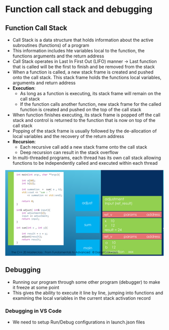 # Function call stack and debugging
 


## Function Call Stack

- Call Stack is a data structure that holds information about the active subroutines (functions) of a program
- This information includes hte variables local to the function, the functions arguments and the return address
- Call Stack operates in Last In First Out (LIFO) manner -> Last function that is called will be the first to finish and be removed from the stack
- When a function is called, a new stack frame is created and pushed onto the call stack. This stack frame holds the functions local variables, arguments and return address
- **Execution**:
  - As long as a function is executing, its stack frame will remain on the call stack
  - If the function calls another function, new stack frame for the called function is created and pushed on the top of the call stack
- When function finishes executing, its stack frame is popped off the call stack and control is returned to the function that is now on top of the call stack
- Popping of the stack frame is usually followed by the de-allocation of local variables and the recovery of the return address
- **Recursion**:
  - Each recursive call add a new stack frame onto the call stack 
  - Deep recursion can result in the stack overflow
- In multi-threaded programs, each thread has its own call stack allowing functions to be independently called and executed within each thread

![](Images/functionCallStack.png)

## Debugging

- Running our program through some other program (debugger) to make it freeze at some point
- This gives the ability to execute it line by line, jumping into functions and examining the local variables in the current stack activation record

### Debugging in VS Code

- We need to setup Run/Debug configurations in launch.json files
